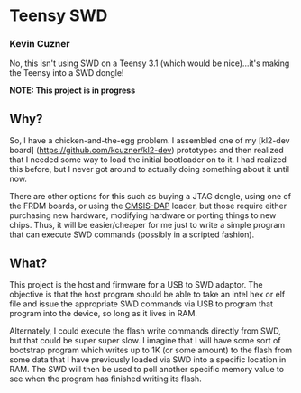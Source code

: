 # Teensy SWD
### Kevin Cuzner

No, this isn't using SWD on a Teensy 3.1 (which would be nice)...it's making
the Teensy into a SWD dongle!

**NOTE: This project is in progress**

## Why?

So, I have a chicken-and-the-egg problem. I assembled one of my [kl2-dev board]
(https://github.com/kcuzner/kl2-dev) prototypes and then realized that I needed
some way to load the initial bootloader on to it. I had realized this before,
but I never got around to actually doing something about it until now.

There are other options for this such as buying a JTAG dongle, using one of the
FRDM boards, or using the [CMSIS-DAP](https://github.com/mbedmicro/CMSIS-DAP)
loader, but those require either purchasing new hardware, modifying hardware or
porting things to new chips. Thus, it will be easier/cheaper for me just to
write a simple program that can execute SWD commands (possibly in a scripted
fashion).

## What?

This project is the host and firmware for a USB to SWD adaptor. The objective
is that the host program should be able to take an intel hex or elf file and
issue the appropriate SWD commands via USB to program that program into the
device, so long as it lives in RAM.

Alternately, I could execute the flash write commands directly from SWD, but
that could be super super slow. I imagine that I will have some sort of
bootstrap program which writes up to 1K (or some amount) to the flash from some
data that I have previously loaded via SWD into a specific location in RAM.
The SWD will then be used to poll another specific memory value to see when the
program has finished writing its flash.

